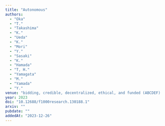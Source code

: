 ```yaml
---
title: "Autonomous"
authors:
  - "Oka"
  - "T."
  - "Takashima"
  - "K."
  - "Ueda"
  - "K."
  - "Mori"
  - "Y."
  - "Sasaki"
  - "K."
  - "Hamada"
  - "T, H."
  - "Yamagata"
  - "M."
  - "Yamada"
  - "Y."
venue: "bidding, credible, decentralized, ethical, and funded (ABCDEF) publishing"
year: 2023
doi: "10.12688/f1000research.130188.1"
arxiv: ""
pubdate: ""
addedAt: "2023-12-26"
---
```

